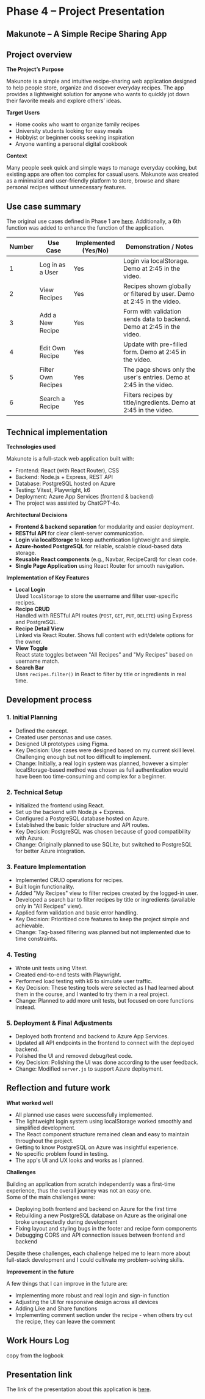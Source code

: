 # Phase 4 – Project Presentation


## Makunote – A Simple Recipe Sharing App


## Project overview

**The Project’s Purpose**

Makunote is a simple and intuitive recipe-sharing web application designed to help people store, organize and discover everyday recipes. The app provides a lightweight solution for anyone who wants to quickly jot down their favorite meals and explore others’ ideas.

**Target Users**
- Home cooks who want to organize family recipes  
- University students looking for easy meals  
- Hobbyist or beginner cooks seeking inspiration  
- Anyone wanting a personal digital cookbook

**Context**

Many people seek quick and simple ways to manage everyday cooking, but existing apps are often too complex for casual users. Makunote was created as a minimalist and user-friendly platform to store, browse and share personal recipes without unnecessary features.

## Use case summary
The original use cases defined in Phase 1 are <a href="https://github.com/rinawasabi/advanced-web-dev/blob/main/Final_Project/Project_phase_1.md#2-use-cases-and-user-flows" target="_blank">here</a>. Additionally, a 6th function was added to enhance the function of the application.


| Number | Use Case               | Implemented (Yes/No) | Demonstration / Notes                          |
|--------|------------------------|-----------------------|------------------------------------------------|
| 1      | Log in as a User       | Yes                   | Login via localStorage. Demo at 2:45 in the video. |
| 2      | View Recipes           | Yes                   | Recipes shown globally or filtered by user. Demo at 2:45 in the video.    |
| 3      | Add a New Recipe       | Yes                   | Form with validation sends data to backend. Demo at 2:45 in the video. | 
| 4      | Edit Own Recipe        | Yes                   | Update with pre-filled form. Demo at 2:45 in the video. |
| 5      | Filter Own Recipes     | Yes                   | The page shows only the user's entries. Demo at 2:45 in the video. |
| 6      | Search a Recipe        | Yes                   | Filters recipes by title/ingredients. Demo at 2:45 in the video. |



## Technical implementation

**Technologies used**

Makunote is a full-stack web application built with:
- Frontend: React (with React Router), CSS
- Backend: Node.js + Express, REST API
- Database: PostgreSQL hosted on Azure
- Testing: Vitest, Playwright, k6
- Deployment: Azure App Services (frontend & backend)
- The project was assisted by ChatGPT-4o.

**Architectural Decisions**
- **Frontend & backend separation** for modularity and easier deployment.
- **RESTful API** for clear client-server communication.
- **Login via localStorage** to keep authentication lightweight and simple.
- **Azure-hosted PostgreSQL** for reliable, scalable cloud-based data storage.
- **Reusable React components** (e.g., Navbar, RecipeCard) for clean code.
- **Single Page Application** using React Router for smooth navigation.


 **Implementation of Key Features**

- **Local Login**  
  Used `localStorage` to store the username and filter user-specific recipes.
- **Recipe CRUD**  
  Handled with RESTful API routes (`POST`, `GET`, `PUT`, `DELETE`) using Express and PostgreSQL.
- **Recipe Detail View**  
  Linked via React Router. Shows full content with edit/delete options for the owner.
- **View Toggle**  
  React state toggles between "All Recipes" and "My Recipes" based on username match.
- **Search Bar**  
  Uses `recipes.filter()` in React to filter by title or ingredients in real time.


## Development process
### 1. Initial Planning
- Defined the concept.
- Created user personas and use cases.
- Designed UI prototypes using Figma.
- Key Decision: Use cases were designed based on my current skill level. Challenging enough but not too difficult to implement.
- Change: Initially, a real login system was planned, however a simpler localStorage-based method was chosen as full authentication would have been too time-consuming and complex for a beginner.

### 2. Technical Setup
- Initialized the frontend using React.
- Set up the backend with Node.js + Express.
- Configured a PostgreSQL database hosted on Azure.
- Established the basic folder structure and API routes.
- Key Decision: PostgreSQL was chosen because of good compatibility with Azure.
- Change: Originally planned to use SQLite, but switched to PostgreSQL for better Azure integration.

  
### 3. Feature Implementation
- Implemented CRUD operations for recipes.
- Built login functionality.
- Added "My Recipes" view to filter recipes created by the logged-in user.
- Developed a search bar to filter recipes by title or ingredients (available only in "All Recipes" view).
- Applied form validation and basic error handling.
- Key Decision: Prioritized core features to keep the project simple and achievable.
- Change: Tag-based filtering was planned but not implemented due to time constraints.

### 4. Testing
- Wrote unit tests using Vitest.
- Created end-to-end tests with Playwright.
- Performed load testing with k6 to simulate user traffic.
- Key Decision: These testing tools were selected as I had learned about them in the course, and I wanted to try them in a real project.
- Change: Planned to add more unit tests, but focused on core functions instead.

### 5. Deployment & Final Adjustments
- Deployed both frontend and backend to Azure App Services.
- Updated all API endpoints in the frontend to connect with the deployed backend.
- Polished the UI and removed debug/test code.
- Key Decision: Polishing the UI was done according to the user feedback.
- Change: Modified `server.js` to support Azure deployment.


## Reflection and future work

**What worked well**
- All planned use cases were successfully implemented.
- The lightweight login system using localStorage worked smoothly and simplified development.
- The React component structure remained clean and easy to maintain throughout the project.
- Getting to know PostgreSQL on Azure was insightful experience.
- No specific problem found in testing.
- The app's UI and UX looks and works as I planned.

**Challenges**

Building an application from scratch independently was a first-time experience, thus the overall journey was not an easy one.  
Some of the main challenges were:
- Deploying both frontend and backend on Azure for the first time
- Rebuilding a new PostgreSQL database on Azure as the original one broke unexpectedly during development
- Fixing layout and styling bugs in the footer and recipe form components
- Debugging CORS and API connection issues between frontend and backend

Despite these challenges, each challenge helped me to learn more about full-stack development and I could cultivate my problem-solving skills.


**Improvement in the future**

A few things that I can improve in the future are:
- Implementing more robust and real login and sign-in function
- Adjusting the UI for responsive design across all devices
- Adding Like and Share functions
- Implementing comment section under the recipe - when others try out the recipe, they can leave the comment


## Work Hours Log
copy from the logbook



## Presentation link
The link of the presentation about this application is [here]().
